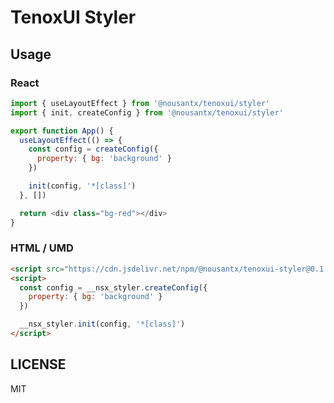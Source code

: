 # TenoxUI Styler

## Usage

### React

```javascript
import { useLayoutEffect } from '@nousantx/tenoxui/styler'
import { init, createConfig } from '@nousantx/tenoxui/styler'

export function App() {
  useLayoutEffect(() => {
    const config = createConfig({
      property: { bg: 'background' }
    })

    init(config, '*[class]')
  }, [])

  return <div class="bg-red"></div>
}
```

### HTML / UMD

```html
<script src="https://cdn.jsdelivr.net/npm/@nousantx/tenoxui-styler@0.1.0/dist/index.umd.min.js"></script>
<script>
  const config = __nsx_styler.createConfig({
    property: { bg: 'background' }
  })

  __nsx_styler.init(config, '*[class]')
</script>
```

## LICENSE

MIT
